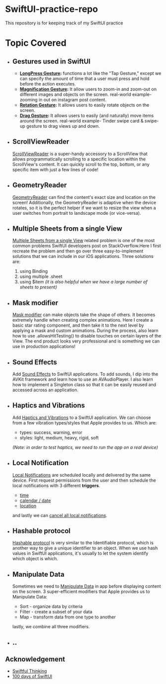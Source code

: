 # SwiftUI-practice-repo
This repository is for keeping track of my SwiftUI practice

# Topic Covered
* ## Gestures used in SwiftUI
    * **[LongPress Gesture](PracticeSiwftUI/PracticeSiwftUI/LongPressGesture):** functions a lot like the "Tap Gesture," except we can specify the amount of time that a user must press and hold before the action executes.
    * **[Magnification Gesture](PracticeSiwftUI/PracticeSiwftUI/MagnificationGesture):** It allow users to zoom-in and zoom-out on different images and objects on the screen.  real-world example- zooming in out on instagram post content.
    * **[Rotation Gesture](PracticeSiwftUI/PracticeSiwftUI/RotationGesture):** It allows users to easily rotate objects on the screen.
    * **[Drag Gesture](PracticeSiwftUI/PracticeSiwftUI/DragGesture):** It allows users to easily (and naturally) move items around the screen. real-world example- Tinder swipe card & swipe-up gesture to drag views up and down.
* ## ScrollViewReader
   [ScrollViewReader](PracticeSiwftUI/PracticeSiwftUI/ScrollViewReader) is a super-handy accessory to a ScrollView that allows programmatically scrolling to a specific location within the ScrollView's content. It can quickly scroll to the top, bottom, or any specific item with just a few lines of code!
* ## GeometryReader
   [GeometryReader](PracticeSiwftUI/PracticeSiwftUI/GeometryReader) can find the content's exact size and location on the screen! Additionally, the GeometryReader is adaptive when the device rotates, so it is the perfect helper if we want to resize the view when a user switches from portrait to landscape mode (or vice-versa).
* ## Multiple Sheets from a single View
   [Multiple Sheets from a single View](PracticeSiwftUI/PracticeSiwftUI/MultipleSheets) related problem is one of the most common problems SwiftUI developers post on StackOverflow.Here I first recreate the problem and then go over three easy-to-implement solutions that we can include in our iOS applications. 
Three solutions are: 
   1.    using Binding
   2.    using multiple .sheet
   3.    using $item _(it is also helpful when we have a large number of sheets to present)_
* ## Mask modifier
   [Mask modifier](PracticeSiwftUI/PracticeSiwftUI/MaskModifier) can make objects take the shape of others. It becomes extremely handle when creating complex animations. Here I create a basic star rating component, and then take it to the next level by applying a mask and custom animations. During the process, also learn how to use .allowsHitTesting() to disable touches on certain layers of the View. The end product looks very professional and is something we can use in production applications!
* ## Sound Effects
   Add [Sound Effects](PracticeSiwftUI/PracticeSiwftUI/SoundEffect) to SwiftUI applications. To add sounds, I dip into the AVKit framework and learn how to use an AVAudioPlayer. I also learn how to implement a Singleton class so that it can be easily reused and accessed across an application.
* ## Haptics and Vibrations
   Add [Haptics and Vibrations](PracticeSiwftUI/PracticeSiwftUI/HapticsAndVibrations) to a SwiftUI application. We can choose from a few vibration types/styles that Apple provides to us. Which are: 
   * types: success, warning, error
   * styles: light, medium, heavy, rigid, soft

   _(Note: in order to test haptics, we need to run the app on a real device)_
* ## Local Notification
   [Local Notifications](PracticeSiwftUI/PracticeSiwftUI/LocalPushNotifications%20) are scheduled locally and delivered by the same device. First request permissions from the user and then schedule the local notifications with 3 different **triggers**.
   * [time](https://github.com/SajidHShanta/SwiftUI-practice-repo/commit/148f543bfdb06fbf814996e9e8ec757b69b844c2)
   * [calendar / date](https://github.com/SajidHShanta/SwiftUI-practice-repo/commit/0542ec2e90dbcaba81445d763906f19730789aba)
   * [location](https://github.com/SajidHShanta/SwiftUI-practice-repo/commit/60566ce4ebd2ddfb992839feb7bdbcaf94cebdee)
   
   and lastly we can [cancel all local notifications](https://github.com/SajidHShanta/SwiftUI-practice-repo/commit/455dd595dca070a95f462d9caee6068794b949c9).
* ## Hashable protocol
   [Hashable protocol](PracticeSiwftUI/PracticeSiwftUI/Hashable) is very similar to the Identifiable protocol, which is another way to give a unique identifier to an object. When we use hash values in SwiftUI applications, it's usually to let the system identify which object is which.
* ## Manipulate Data
   Sometimes we need to [Manipulate Data](PracticeSiwftUI/PracticeSiwftUI/ManipulateData) in app before displaying content on the screen. 3 super-efficient modifiers that Apple provides us to Manipulate Data: 

   * Sort - organize data by criteria
   * Filter - create a subset of your data
   * Map - transform data from one type to another

   lastly, we combine all three modifiers.

* ## ..

## Acknowledgement
* [Swiftful Thinking](https://www.youtube.com/@SwiftfulThinking)
* [100 days of SwiftUI](https://www.hackingwithswift.com/100/swiftui)
